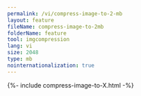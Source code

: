 ```yaml
---
permalink: /vi/compress-image-to-2-mb
layout: feature
fileName: compress-image-to-2mb
folderName: feature
tool: imgcompression
lang: vi
size: 2048
type: mb
nointernationalization: true
---
```

{%- include compress-image-to-X.html -%}
      